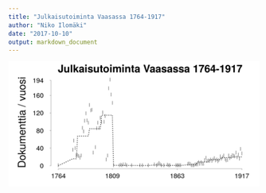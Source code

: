 ```yaml
---
title: "Julkaisutoiminta Vaasassa 1764-1917"
author: "Niko Ilomäki"
date: "2017-10-10"
output: markdown_document
---
```






![plot of chunk Vaasa](figure/Vaasa-1.png)


